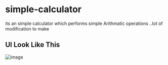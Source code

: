 # simple-calculator
its an simple calculator which performs simple Arithmatic operations ..lot of modification to make


## UI Look Like This
![image](https://user-images.githubusercontent.com/85605208/168603832-6835ea1e-af6b-483b-a410-c3702cc65fdb.png)
